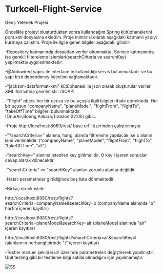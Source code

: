 # Turkcell-Flight-Service
Genç Yetenek Projesi

Öncelikle projeyi oluşturduktan sonra kullancağım Spring kütüphanelerini pom.xml dosyasına ekledim. Proje mimarisi olarak aşağıdaki katmanlı yapıyı kurmaya çalıştım. Proje ile ilgile genel bilgiler aşağıdaki gibidir:

-Repository katmanında dosyadan veriler okunmakta, Service katmanında ise gerekli filtereleme işlemleri(searchCriteria ve searchKey) yapılmakta/uygulanmaktadır.

-@Autowired yapısı ile interface'in kullanıldığı servis bulunmaktadır ve bu yapı bize dependency injection sağlamaktadır.

-"jackson-dataformat-xml" kütüphanesi ile json olarak oluşturular veriler XML formatına çevrilmiştir. (SOAP)

-"Flight" objesi her bir uçusu ve bu uçuşla ilgili bilgileri ifade etmektedir. Her bir uçusun "companyName", "planeModel", "flightFrom", "flightTo", "takeOffTime" bilgileri bulunmaktadır. (OnurAir;Boeng;Ankara;Trabzon;22:00) gibi...

-Proje http://localhost:8080/rest/ base url'i üzerinden çalıştırılmıştır.

-"?searchCriteria=" alanına, hangi alanda filtreleme yapılacak ise o alanın ismi verilmelidir. ("companyName", "planeModel", "flightFrom", "flightTo", "takeOffTime", "all")

-"searchKey=" alanına istenilen key girilmelidir. O key'i içeren sonuçlar cevap olarak dönecektir.

-"searchCriteria" ve "searchKey" alanları zorunlu alanlar değildir. 

-Hatalı parametreler girildiğinde boş liste dönmektedir.

-Birkaç örnek istek:

http://localhost:8080/rest/flights?searchCriteria=companyName&searchKey=p (companyName alanında "p" harfini içeren kayıtlar)

http://localhost:8080/rest/flights?searchCriteria=planeModel&searchKey=air (planeModel alanında "air" içeren kayıtlar)

http://localhost:8080/rest/flights?searchCriteria=all&searchKey=t (alanlarının herhangi birinde "t" içeren kayıtlar)

-Testler manuel şekildei url üzerinde parametreleri değiştirerek yapılmıştır. Unit testing gibi bir testleme bilgi sahibi olmadığım için yapılmamıştır.

![SS](https://user-images.githubusercontent.com/45923198/84567915-a7292000-ad84-11ea-9119-7b4c6d0874ee.png)





